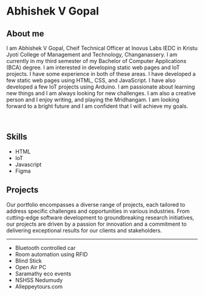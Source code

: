 <h1>Abhishek V Gopal</h1>

<h2>About me</h2>

<p>I am Abhishek V Gopal, Cheif Technical Officer at Inovus Labs IEDC in Kristu Jyoti College of Management and Technology, Changanassery. I am currently in my third semester of my Bachelor of Computer Applications (BCA) degree. I am interested in developing static web pages and IoT projects. I have some experience in both of these areas. I have developed a few static web pages using HTML, CSS, and JavaScript. I have also developed a few IoT projects using Arduino. I am passionate about learning new things and I am always looking for new challenges. I am also a creative person and I enjoy writing, and playing the Mridhangam. I am looking forward to a bright future and I am confident that I will achieve my goals.</p>
<br>
<h2>Skills</h2>
<ul>
  <li>HTML</li>
  <li>IoT</li>
  <li>Javascript</li>
  <li>Figma</li>
</ul>

<h2>Projects</h2>

<p>Our portfolio encompasses a diverse range of projects, each tailored to address specific challenges and opportunities in various industries. From cutting-edge software development to groundbreaking research initiatives, our projects are driven by a passion for innovation and a commitment to delivering exceptional results for our clients and stakeholders.</p>
<hr>
<ul>
  <li>Bluetooth controlled car</li>
  <li>Room automation using RFID</li>
  <li>Blind Stick</li>
  <li>Open Air PC</li>
  <li>Saramathy eco events</li>
  <li>NSHSS Nedumudy</li>
  <li>Alleppeytours.com</li>
</ul>
